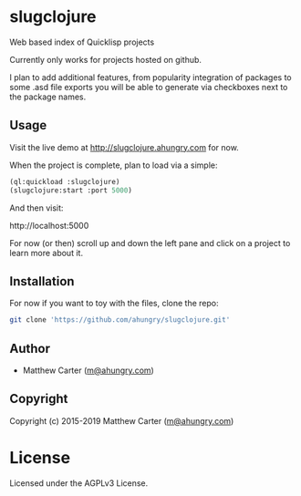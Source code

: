 # slugclojure

Web based index of Quicklisp projects

Currently only works for projects hosted on github.

I plan to add additional features, from popularity integration of
packages to some .asd file exports you will be able to generate via
checkboxes next to the package names.

## Usage

Visit the live demo at http://slugclojure.ahungry.com for now.

When the project is complete, plan to load via a simple:

```lisp
(ql:quickload :slugclojure)
(slugclojure:start :port 5000)
```

And then visit:

http://localhost:5000

For now (or then) scroll up and down the left pane and click on a
project to learn more about it.

## Installation

For now if you want to toy with the files, clone the repo:

```sh
git clone 'https://github.com/ahungry/slugclojure.git'
```

## Author

* Matthew Carter (m@ahungry.com)

## Copyright

Copyright (c) 2015-2019 Matthew Carter (m@ahungry.com)

# License

Licensed under the AGPLv3 License.
